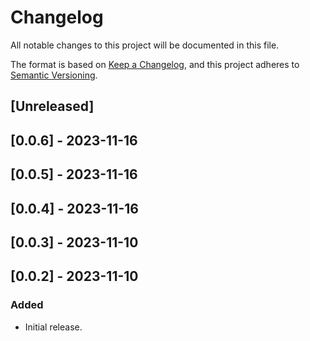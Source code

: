 # Changelog

All notable changes to this project will be documented in this file.

The format is based on [Keep a Changelog](https://keepachangelog.com/en/1.0.0/),
and this project adheres to [Semantic Versioning](https://semver.org/spec/v2.0.0.html).

## [Unreleased]

## [0.0.6] - 2023-11-16

## [0.0.5] - 2023-11-16

## [0.0.4] - 2023-11-16

## [0.0.3] - 2023-11-10

## [0.0.2] - 2023-11-10

### Added
- Initial release.
